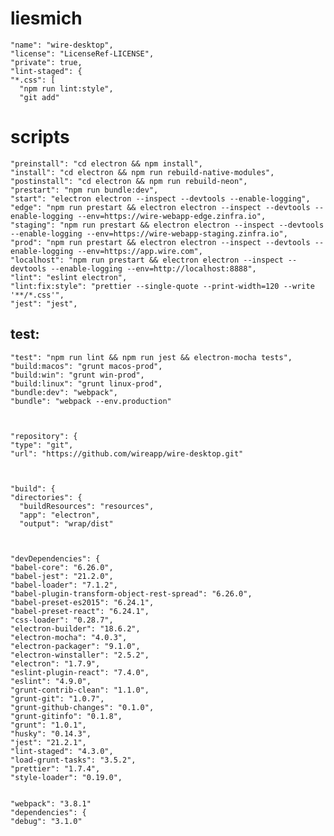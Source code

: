 # liesmich


    "name": "wire-desktop",
    "license": "LicenseRef-LICENSE",
    "private": true,
    "lint-staged": {
    "*.css": [
      "npm run lint:style",
      "git add"
 
 
  
# scripts 
    
    "preinstall": "cd electron && npm install",
    "install": "cd electron && npm run rebuild-native-modules",
    "postinstall": "cd electron && npm run rebuild-neon",
    "prestart": "npm run bundle:dev",
    "start": "electron electron --inspect --devtools --enable-logging",
    "edge": "npm run prestart && electron electron --inspect --devtools --enable-logging --env=https://wire-webapp-edge.zinfra.io",
    "staging": "npm run prestart && electron electron --inspect --devtools --enable-logging --env=https://wire-webapp-staging.zinfra.io",
    "prod": "npm run prestart && electron electron --inspect --devtools --enable-logging --env=https://app.wire.com",
    "localhost": "npm run prestart && electron electron --inspect --devtools --enable-logging --env=http://localhost:8888",
    "lint": "eslint electron",
    "lint:fix:style": "prettier --single-quote --print-width=120 --write '**/*.css'",
    "jest": "jest",
    
## test: 
    "test": "npm run lint && npm run jest && electron-mocha tests",
    "build:macos": "grunt macos-prod",
    "build:win": "grunt win-prod",
    "build:linux": "grunt linux-prod",
    "bundle:dev": "webpack",
    "bundle": "webpack --env.production"
 
 
 
    "repository": {
    "type": "git",
    "url": "https://github.com/wireapp/wire-desktop.git"
 
 
 
    "build": {
    "directories": {
      "buildResources": "resources",
      "app": "electron",
      "output": "wrap/dist"


  
    "devDependencies": {
    "babel-core": "6.26.0",
    "babel-jest": "21.2.0",
    "babel-loader": "7.1.2",
    "babel-plugin-transform-object-rest-spread": "6.26.0",
    "babel-preset-es2015": "6.24.1",
    "babel-preset-react": "6.24.1",
    "css-loader": "0.28.7",
    "electron-builder": "18.6.2",
    "electron-mocha": "4.0.3",
    "electron-packager": "9.1.0",
    "electron-winstaller": "2.5.2",
    "electron": "1.7.9",
    "eslint-plugin-react": "7.4.0",
    "eslint": "4.9.0",
    "grunt-contrib-clean": "1.1.0",
    "grunt-git": "1.0.7",
    "grunt-github-changes": "0.1.0",
    "grunt-gitinfo": "0.1.8",
    "grunt": "1.0.1",
    "husky": "0.14.3",
    "jest": "21.2.1",
    "lint-staged": "4.3.0",
    "load-grunt-tasks": "3.5.2",
    "prettier": "1.7.4",
    "style-loader": "0.19.0",


    "webpack": "3.8.1"
    "dependencies": {
    "debug": "3.1.0"


